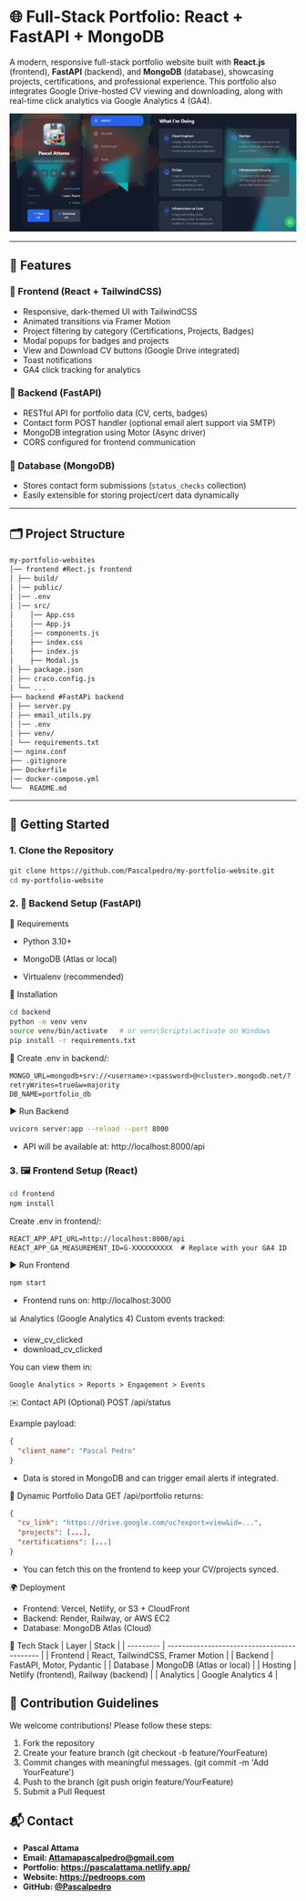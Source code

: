 # 🌐 Full-Stack Portfolio: React + FastAPI + MongoDB

A modern, responsive full-stack portfolio website built with **React.js** (frontend), **FastAPI** (backend), and **MongoDB** (database), showcasing projects, certifications, and professional experience. This portfolio also integrates Google Drive-hosted CV viewing and downloading, along with real-time click analytics via Google Analytics 4 (GA4).

![Portfolio Overview](frontend/public/portfolio.png)

---

## 📌 Features

### 🔹 Frontend (React + TailwindCSS)
- Responsive, dark-themed UI with TailwindCSS
- Animated transitions via Framer Motion
- Project filtering by category (Certifications, Projects, Badges)
- Modal popups for badges and projects
- View and Download CV buttons (Google Drive integrated)
- Toast notifications
- GA4 click tracking for analytics

### 🔹 Backend (FastAPI)
- RESTful API for portfolio data (CV, certs, badges)
- Contact form POST handler (optional email alert support via SMTP)
- MongoDB integration using Motor (Async driver)
- CORS configured for frontend communication

### 🔹 Database (MongoDB)
- Stores contact form submissions (`status_checks` collection)
- Easily extensible for storing project/cert data dynamically

---

## 🗂️ Project Structure
```
my-portfolio-websites
│── frontend #Rect.js frontend
│ ├── build/
│ │── public/
│ │── .env
│ │── src/
│    │── App.css
│    │── App.js
│    │── components.js
│    ├── index.css
│    ├── index.js
│    ├── Modal.js
│ ├── package.json
│ ├── craco.config.js
│ └── ...
├── backend #FastAPi backend
│ ├── server.py
│ ├── email_utils.py
│ │── .env
│ ├── venv/
│ └── requirements.txt
│── nginx.conf
├── .gitignore
├── Dockerfile
│── docker-compose.yml
└──  README.md
```

---
## 🚀 Getting Started

### 1. Clone the Repository

```bash
git clone https://github.com/Pascalpedro/my-portfolio-website.git
cd my-portfolio-website
```

### 2. 🔧 Backend Setup (FastAPI)
🧪 Requirements
- Python 3.10+

- MongoDB (Atlas or local)

- Virtualenv (recommended)

🔌 Installation
```bash
cd backend
python -m venv venv
source venv/bin/activate   # or venv\Scripts\activate on Windows
pip install -r requirements.txt
```
🔐 Create .env in backend/:
```env
MONGO_URL=mongodb+srv://<username>:<password>@<cluster>.mongodb.net/?retryWrites=true&w=majority
DB_NAME=portfolio_db
```
▶️ Run Backend
```bash
uvicorn server:app --reload --port 8000
```
- API will be available at: http://localhost:8000/api

### 3. 🖼️ Frontend Setup (React)
```bash
cd frontend
npm install
```
Create .env in frontend/:
```env
REACT_APP_API_URL=http://localhost:8000/api
REACT_APP_GA_MEASUREMENT_ID=G-XXXXXXXXXX  # Replace with your GA4 ID
```
▶️ Run Frontend
```bash
npm start
```
- Frontend runs on: http://localhost:3000

📊 Analytics (Google Analytics 4)
Custom events tracked:
- view_cv_clicked
- download_cv_clicked

You can view them in:
```nginx
Google Analytics > Reports > Engagement > Events
```
✉️ Contact API (Optional)
POST /api/status

Example payload:
```json
{
  "client_name": "Pascal Pedro"
}
```
- Data is stored in MongoDB and can trigger email alerts if integrated.

📄 Dynamic Portfolio Data
GET /api/portfolio returns:
```json
{
  "cv_link": "https://drive.google.com/uc?export=view&id=...",
  "projects": [...],
  "certifications": [...]
}
```
- You can fetch this on the frontend to keep your CV/projects synced.

🌍 Deployment
- Frontend: Vercel, Netlify, or S3 + CloudFront
- Backend: Render, Railway, or AWS EC2
- Database: MongoDB Atlas (Cloud)

🧠 Tech Stack
| Layer     | Stack                                       |
| --------- | ------------------------------------------- |
| Frontend  | React, TailwindCSS, Framer Motion           |
| Backend   | FastAPI, Motor, Pydantic                    |
| Database  | MongoDB (Atlas or local)                    |
| Hosting   | Netlify (frontend), Railway (backend) |
| Analytics | Google Analytics 4                          |

## 🤝 Contribution Guidelines
We welcome contributions! Please follow these steps:
1. Fork the repository
2. Create your feature branch (git checkout -b feature/YourFeature)
3. Commit changes with meaningful messages. (git commit -m 'Add YourFeature')
4. Push to the branch (git push origin feature/YourFeature)
5. Submit a Pull Request

## 📬 Contact
- **Pascal Attama** 
- **Email: Attamapascalpedro@gmail.com**
- **Portfolio: https://pascalattama.netlify.app/**
- **Website: https://pedroops.com**
- **GitHub: [@Pascalpedro](https://github.com/Pascalpedro)**